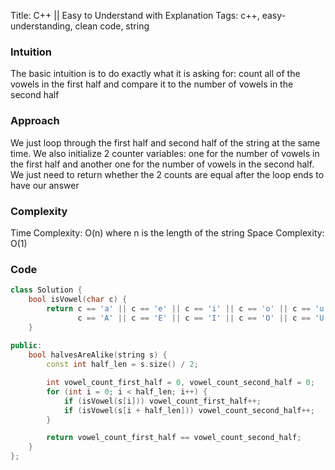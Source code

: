 Title: C++ || Easy to Understand with Explanation
Tags: c++, easy-understanding, clean code, string

### Intuition

The basic intuition is to do exactly what it is asking for: count all of the vowels
in the first half and compare it to the number of vowels in the second half

### Approach

We just loop through the first half and second half of the string at the same time. We
also initialize 2 counter variables: one for the number of vowels in the first half
and another one for the number of vowels in the second half. We just need to return
whether the 2 counts are equal after the loop ends to have our answer

### Complexity

Time Complexity: O(n) where n is the length of the string
Space Complexity: O(1)

### Code

```c++
class Solution {
    bool isVowel(char c) {
        return c == 'a' || c == 'e' || c == 'i' || c == 'o' || c == 'u' ||
               c == 'A' || c == 'E' || c == 'I' || c == 'O' || c == 'U';
    }
    
public:
    bool halvesAreAlike(string s) {
        const int half_len = s.size() / 2;

        int vowel_count_first_half = 0, vowel_count_second_half = 0;
        for (int i = 0; i < half_len; i++) {
            if (isVowel(s[i])) vowel_count_first_half++;
            if (isVowel(s[i + half_len])) vowel_count_second_half++;
        }

        return vowel_count_first_half == vowel_count_second_half;
    }
};
```